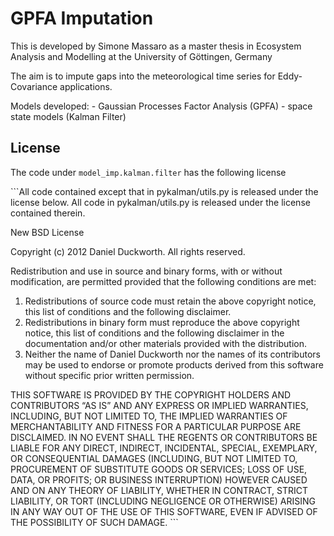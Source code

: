 GPFA Imputation
================

<!-- WARNING: THIS FILE WAS AUTOGENERATED! DO NOT EDIT! -->

This is developed by Simone Massaro as a master thesis in Ecosystem
Analysis and Modelling at the University of Göttingen, Germany

The aim is to impute gaps into the meteorological time series for
Eddy-Covariance applications.

Models developed: - Gaussian Processes Factor Analysis (GPFA) - space
state models (Kalman Filter)

## License

The code under `model_imp.kalman.filter` has the following license

\`\`\`All code contained except that in pykalman/utils.py is released
under the license below. All code in pykalman/utils.py is released under
the license contained therein.

New BSD License

Copyright (c) 2012 Daniel Duckworth. All rights reserved.

Redistribution and use in source and binary forms, with or without
modification, are permitted provided that the following conditions are
met:

1.  Redistributions of source code must retain the above copyright
    notice, this list of conditions and the following disclaimer.
2.  Redistributions in binary form must reproduce the above copyright
    notice, this list of conditions and the following disclaimer in the
    documentation and/or other materials provided with the distribution.
3.  Neither the name of Daniel Duckworth nor the names of its
    contributors may be used to endorse or promote products derived from
    this software without specific prior written permission.

THIS SOFTWARE IS PROVIDED BY THE COPYRIGHT HOLDERS AND CONTRIBUTORS “AS
IS” AND ANY EXPRESS OR IMPLIED WARRANTIES, INCLUDING, BUT NOT LIMITED
TO, THE IMPLIED WARRANTIES OF MERCHANTABILITY AND FITNESS FOR A
PARTICULAR PURPOSE ARE DISCLAIMED. IN NO EVENT SHALL THE REGENTS OR
CONTRIBUTORS BE LIABLE FOR ANY DIRECT, INDIRECT, INCIDENTAL, SPECIAL,
EXEMPLARY, OR CONSEQUENTIAL DAMAGES (INCLUDING, BUT NOT LIMITED TO,
PROCUREMENT OF SUBSTITUTE GOODS OR SERVICES; LOSS OF USE, DATA, OR
PROFITS; OR BUSINESS INTERRUPTION) HOWEVER CAUSED AND ON ANY THEORY OF
LIABILITY, WHETHER IN CONTRACT, STRICT LIABILITY, OR TORT (INCLUDING
NEGLIGENCE OR OTHERWISE) ARISING IN ANY WAY OUT OF THE USE OF THIS
SOFTWARE, EVEN IF ADVISED OF THE POSSIBILITY OF SUCH DAMAGE. \`\`\`
